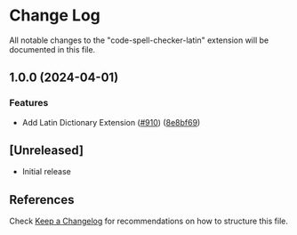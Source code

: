 # Change Log

All notable changes to the "code-spell-checker-latin" extension will be documented in this file.

## 1.0.0 (2024-04-01)


### Features

* Add Latin Dictionary Extension ([#910](https://github.com/streetsidesoftware/vscode-cspell-dict-extensions/issues/910)) ([8e8bf69](https://github.com/streetsidesoftware/vscode-cspell-dict-extensions/commit/8e8bf69676a7a850ce63d58310ea302283e4fdd7))

## [Unreleased]

- Initial release

## References

Check [Keep a Changelog](http://keepachangelog.com/) for recommendations on how to structure this file.
